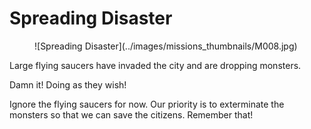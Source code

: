 # Spreading Disaster

<figure markdown>
![Spreading Disaster](../images/missions_thumbnails/M008.jpg)
</figure>

Large flying saucers have invaded the city and are dropping monsters.

Damn it! Doing as they wish!

Ignore the flying saucers for now. Our priority is to exterminate the monsters so that we can save the citizens. Remember that!
